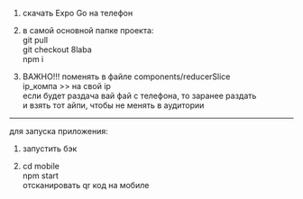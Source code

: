 1. скачать Expo Go на телефон  
  
2. в самой основной папке проекта:  
  git pull  
  git checkout 8laba  
  npm i  
  
3. ВАЖНО!!! поменять в файле components/reducerSlice  
  ip_компа >> на свой ip   
  если будет раздача вай фай с телефона, то заранее раздать  
  и взять тот айпи, чтобы не менять в аудитории  
______________________________________  
для запуска приложения:  

1. запустить бэк  

2.  cd mobile  
    npm start  
    отсканировать qr код на мобиле    

